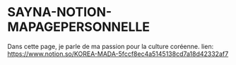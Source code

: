 # SAYNA-NOTION-MAPAGEPERSONNELLE
Dans cette page, je parle de ma passion pour la culture coréenne.
lien: https://www.notion.so/KOREA-MADA-5fccf8ec4a5145138cd7a18d42332af7
